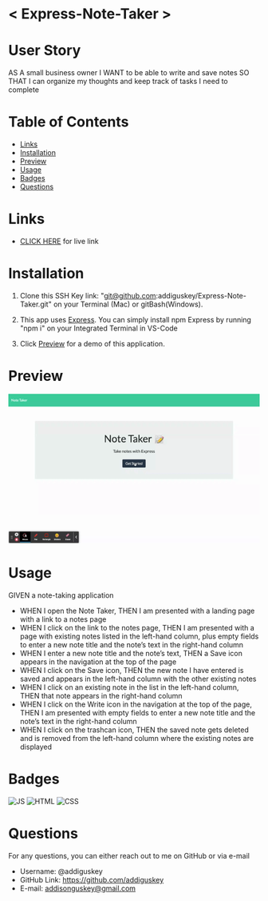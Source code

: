 # < Express-Note-Taker >

# User Story

AS A small business owner
I WANT to be able to write and save notes
SO THAT I can organize my thoughts and keep track of tasks I need to complete

# Table of Contents

- [Links](#links)
- [Installation](#installation)
- [Preview](#preview)
- [Usage](#usage)
- [Badges](#badges)
- [Questions](#questions)

# Links

- [CLICK HERE](https://whispering-garden-23114.herokuapp.com/) for live link

# Installation

1. Clone this SSH Key link: "git@github.com:addiguskey/Express-Note-Taker.git" on your Terminal (Mac) or gitBash(Windows).

2. This app uses [Express](https://www.npmjs.com/package/express). You can simply install npm Express by running "npm i" on your Integrated Terminal in VS-Code

3. Click [Preview](#preview) for a demo of this application.

# Preview

![demo](./public/assets/images/demo.gif)

# Usage

GIVEN a note-taking application

- WHEN I open the Note Taker,
  THEN I am presented with a landing page with a link to a notes page
- WHEN I click on the link to the notes page,
  THEN I am presented with a page with existing notes listed in the left-hand column, plus empty fields to enter a new note title and the note’s text in the right-hand column
- WHEN I enter a new note title and the note’s text,
  THEN a Save icon appears in the navigation at the top of the page
- WHEN I click on the Save icon,
  THEN the new note I have entered is saved and appears in the left-hand column with the other existing notes
- WHEN I click on an existing note in the list in the left-hand column,
  THEN that note appears in the right-hand column
- WHEN I click on the Write icon in the navigation at the top of the page,
  THEN I am presented with empty fields to enter a new note title and the note’s text in the right-hand column
- WHEN I click on the trashcan icon,
  THEN the saved note gets deleted and is removed from the left-hand column where the existing notes are displayed

# Badges

![JS](https://img.shields.io/static/v1?label=JavaScript&message=70.4%&color=yellow) ![HTML](https://img.shields.io/static/v1?label=HTML&message=20.1%&color=red) ![CSS](https://img.shields.io/static/v1?label=CSS&message=9.5%&color=blueviolet)

# Questions

For any questions, you can either reach out to me on GitHub or via e-mail

- Username: @addiguskey
- GitHub Link: https://github.com/addiguskey
- E-mail: addisonguskey@gmail.com
